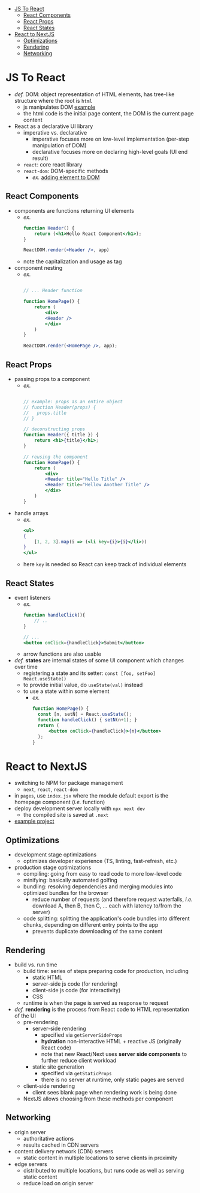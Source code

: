 - [JS To React](#js-to-react)
  - [React Components](#react-components)
  - [React Props](#react-props)
  - [React States](#react-states)
- [React to NextJS](#react-to-nextjs)
  - [Optimizations](#optimizations)
  - [Rendering](#rendering)
  - [Networking](#networking)

# JS To React
- *def.* DOM: object representation of HTML elements, has tree-like structure where the root is `html`
  - js manipulates DOM [example](0.js2React/index.html)
  - the html code is the initial page content, the DOM is the current page content
- React as a declarative UI library
  - imperative vs. declarative
    - imperative focuses more on low-level implementation (per-step manipulation of DOM)
    - declarative focuses more on declaring high-level goals (UI end result)
  - `react`: core react library
  - `react-dom`: DOM-specific methods
    - *ex.* [adding element to DOM](0.js2React/1.react_intro.html)

## React Components
- components are functions returning UI elements
  - *ex.*
    ``` jsx
    function Header() {
        return (<h1>Hello React Component</h1>);
    }

    ReactDOM.render(<Header />, app)
    ```
  - note the capitalization and usage as tag
- component nesting
  - *ex.*
    ``` jsx
    
    // ... Header function

    function HomePage() {
        return (
            <div>
            <Header />
            </div>
        )
    }
    
    ReactDOM.render(<HomePage />, app);
    ```

## React Props
- passing props to a component
  - *ex.*
    ``` jsx

    // example: props as an entire object
    // function Header(props) {
    //   props.title
    // }

    // deconstructing props
    function Header({ title }) {
        return <h1>{title}</h1>;
    }

    // reusing the component
    function HomePage() {
        return (
            <div>
            <Header title="Hello Title" />
            <Header title="Hellow Another Title" />
            </div>
        )
    }
    ```
- handle arrays
  - *ex.*
    ``` jsx
    <ul>
    {
        [1, 2, 3].map(i => (<li key={i}>{i}</li>))
    }
    </ul>
    ```
  - here `key` is needed so React can keep track of individual elements

## React States
- event listeners
  - *ex.*
    ``` jsx
    function handleClick(){
        // ..
    }

    // ...
    <button onClick={handleClick}>Submit</button>
    ```
  - arrow functions are also usable
- *def.* **states** are internal states of some UI component which changes over time
  - registering a state and its setter: `const [foo, setFoo] React.useState()`
  - to provide initial value, do `useState(val)` instead
  - to use a state within some element
    - *ex.*
      ``` jsx
      function HomePage() {
        const [n, setN] = React.useState();
        function handleClick() { setN(n+1); }
        return (
            <button onClick={handleClick}>{n}</button>
        );
      }
      ```

# React to NextJS
- switching to NPM for package management
  - `next`, `react`, `react-dom`
- in `pages`, use `index.jsx` where the module default export is the homepage component (*i.e.* function)
- deploy development server locally with `npx next dev`
  - the compiled site is saved at `.next`
- [example project](1.react2Next/pages/index.jsx)

## Optimizations
- development stage optimizations
  - optimizes developer experience (TS, linting, fast-refresh, etc.)
- production stage optimizations
  - compiling: going from easy to read code to more low-level code
  - minifying: basically automated golfing
  - bundling: resolving dependencies and merging modules into optimized bundles for the browser
    - reduce number of requests (and therefore request waterfalls, *i.e.* download A, then B, then C, ... each with latency to/from the server)
  - code splitting: splitting the application's code bundles into different chunks, depending on different entry points to the app
    - prevents duplicate downloading of the same content

## Rendering
- build vs. run time
  - build time: series of steps preparing code for production, including
    - static HTML
    - server-side js code (for rendering)
    - client-side js code (for interactivity)
    - CSS
  - runtime is when the page is served as response to request
- *def.* **rendering** is the process from React code to HTML representation of the UI
  - pre-rendering
    - server-side rendering
      - specified via `getServerSideProps`
      - **hydration** non-interactive HTML + reactive JS (originally React code)
      - note that new React/Next uses **server side components** to further reduce client workload
    - static site generation
      - specified via `getStaticProps`
      - there is no server at runtime, only static pages are served
  - client-side rendering
    - client sees blank page when rendering work is being done
  - NextJS allows choosing from these methods per component

## Networking
- origin server
  - authoritative actions
  - results cached in CDN servers
- content delivery network (CDN) servers
  - static content in multiple locations to serve clients in proximity
- edge servers
  - distributed to multiple locations, but runs code as well as serving static content
  - reduce load on origin server